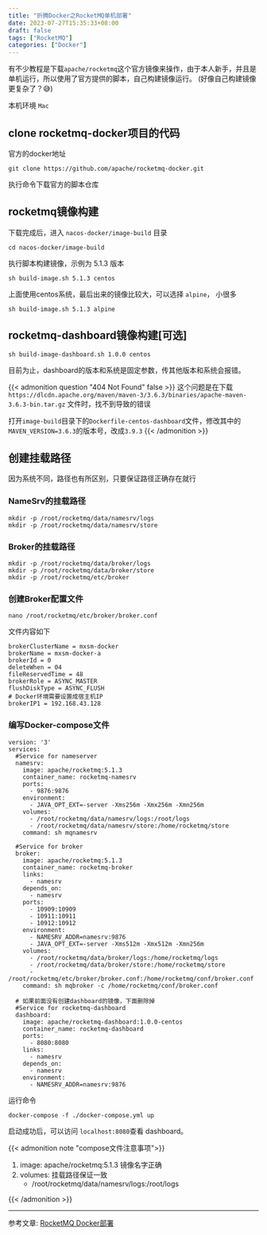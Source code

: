```yaml
---
title: "折腾Docker之RocketMQ单机部署"
date: 2023-07-27T15:35:33+08:00
draft: false
tags: ["RocketMQ"]
categories: ["Docker"]
---
```


有不少教程是下载`apache/rocketmq`这个官方镜像来操作，由于本人新手，并且是单机运行，所以使用了官方提供的脚本，自己构建镜像运行。
(好像自己构建镜像更复杂了？😅)

本机环境 `Mac`

## clone rocketmq-docker项目的代码

官方的docker地址
```
git clone https://github.com/apache/rocketmq-docker.git
```

执行命令下载官方的脚本仓库

## rocketmq镜像构建

下载完成后，进入 `nacos-docker/image-build` 目录

```
cd nacos-docker/image-build
```

执行脚本构建镜像，示例为 5.1.3 版本

```
sh build-image.sh 5.1.3 centos
```
上面使用centos系统，最后出来的镜像比较大，可以选择 `alpine`， 小很多
```
sh build-image.sh 5.1.3 alpine
```

## rocketmq-dashboard镜像构建[可选]

```
sh build-image-dashboard.sh 1.0.0 centos
```
目前为止，dashboard的版本和系统是固定参数，传其他版本和系统会报错。

{{< admonition question "404 Not Found" false >}} 
这个问题是在下载`https://dlcdn.apache.org/maven/maven-3/3.6.3/binaries/apache-maven-3.6.3-bin.tar.gz` 文件时，找不到导致的错误

打开`image-build`目录下的`Dockerfile-centos-dashboard`文件，修改其中的`MAVEN_VERSION=3.6.3`的版本号，改成`3.9.3`
{{< /admonition >}}

## 创建挂载路径

因为系统不同，路径也有所区别，只要保证路径正确存在就行

### NameSrv的挂载路径

```
mkdir -p /root/rocketmq/data/namesrv/logs
mkdir -p /root/rocketmq/data/namesrv/store

```

### Broker的挂载路径

```
mkdir -p /root/rocketmq/data/broker/logs
mkdir -p /root/rocketmq/data/broker/store
mkdir -p /root/rocketmq/etc/broker
```

### 创建Broker配置文件

```
nano /root/rocketmq/etc/broker/broker.conf
```

文件内容如下

```
brokerClusterName = mxsm-docker
brokerName = mxsm-docker-a
brokerId = 0
deleteWhen = 04
fileReservedTime = 48
brokerRole = ASYNC_MASTER
flushDiskType = ASYNC_FLUSH
# Docker环境需要设置成宿主机IP
brokerIP1 = 192.168.43.128

```

### 编写Docker-compose文件

```
version: '3'
services:
  #Service for nameserver
  namesrv:
    image: apache/rocketmq:5.1.3
    container_name: rocketmq-namesrv
    ports:
      - 9876:9876
    environment:
      - JAVA_OPT_EXT=-server -Xms256m -Xmx256m -Xmn256m
    volumes:
      - /root/rocketmq/data/namesrv/logs:/root/logs
      - /root/rocketmq/data/namesrv/store:/home/rocketmq/store
    command: sh mqnamesrv

  #Service for broker
  broker:
    image: apache/rocketmq:5.1.3
    container_name: rocketmq-broker
    links:
      - namesrv
    depends_on:
      - namesrv
    ports:
      - 10909:10909
      - 10911:10911
      - 10912:10912
    environment:
      - NAMESRV_ADDR=namesrv:9876
      - JAVA_OPT_EXT=-server -Xms512m -Xmx512m -Xmn256m
    volumes:
      - /root/rocketmq/data/broker/logs:/home/rocketmq/logs
      - /root/rocketmq/data/broker/store:/home/rocketmq/store
      - /root/rocketmq/etc/broker/broker.conf:/home/rocketmq/conf/broker.conf
    command: sh mqbroker -c /home/rocketmq/conf/broker.conf

  # 如果前面没有创建dashboard的镜像，下面删除掉
  #Service for rocketmq-dashboard
  dashboard:
    image: apache/rocketmq-dashboard:1.0.0-centos
    container_name: rocketmq-dashboard
    ports:
      - 8080:8080
    links:
      - namesrv
    depends_on:
      - namesrv
    environment:
      - NAMESRV_ADDR=namesrv:9876
```

运行命令

```
docker-compose -f ./docker-compose.yml up
```

启动成功后，可以访问 `localhost:8080`查看 dashboard。

{{< admonition note "compose文件注意事项">}} 

1. image: apache/rocketmq:5.1.3 镜像名字正确
2. volumes: 挂载路径保证一致
      - /root/rocketmq/data/namesrv/logs:/root/logs


{{< /admonition >}} 

---
参考文章: [RocketMQ Docker部署](https://juejin.cn/post/7045944869642043422)